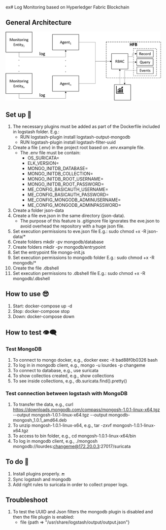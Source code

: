 ex# Log Monitoring based on Hyperledger Fabric Blockchain

## General Architecture
![alt text](https://github.com/sfl0r3nz05/LogMonitoringHFB/blob/main/images/LogMonitoringHFB.png)

## Set up 🙂
1. The necessary plugins must be added as part of the Dockerfile included in logstash folder. E.g.:
    - RUN logstash-plugin install logstash-output-mongodb
    - RUN logstash-plugin install logstash-filter-uuid
2. Create a file (.env) in the project root based on .env.example file.
    - The .env file must be contain:
        - OS_SURICATA=
        - ELK_VERSION=
        - MONGO_INITDB_DATABASE=
        - MONGO_INITDB_COLLECTION=
        - MONGO_INITDB_ROOT_USERNAME=
        - MONGO_INITDB_ROOT_PASSWORD=
        - ME_CONFIG_BASICAUTH_USERNAME=
        - ME_CONFIG_BASICAUTH_PASSWORD=
        - ME_CONFIG_MONGODB_ADMINUSERNAME=
        - ME_CONFIG_MONGODB_ADMINPASSWORD=
3. Create a folder json-data
4. Create a file eve.json in the same directory (json-data).
    - The purpose of this feature is .gitignore file ignorates the eve.json to avoid overhead the repository with a huge json file.
5. Set execution permissions to eve.json file E.g.: sudo chmod +x -R json-data/*
6. Create folders mkdir -pv mongodb/database
7. Create folders mkdir -pv mongodb/entrypoint
8. Set the entrypoint file mongo-init.js
9. Set execution permissions to mongodb folder E.g.: sudo chmod +x -R mongodb/*
10. Create the file .dbshell
11. Set execution permissions to .dbshell file E.g.: sudo chmod +x -R mongodb/.dbshell

## How to use 😎
1. Start: docker-compose up -d
2. Stop: docker-compose stop
3. Down: docker-compose down

## How to test 👁‍🗨
### Test MongoDB
1. To connect to mongo docker, e.g., docker exec -it bad88f0b0326 bash
2. To log in in mongodb client, e.g., mongo -u lourdes -p changeme
3. To connect to database, e.g., use suricata
4. To show collectios created, e.g., show collections
5. To see inside collections, e.g., db.suricata.find().pretty()
### Test connection between logstash with MongoDB
1. To transfer the data, e.g., curl https://downloads.mongodb.com/compass/mongosh-1.0.1-linux-x64.tgz --output mongosh-1.0.1-linux-x64.tgz --output mongodb-mongosh_1.0.1_amd64.deb
2. To unzip mongosh-1.0.1-linux-x64, e.g., tar -zxvf mongosh-1.0.1-linux-x64.tgz
3. To access to bin folder, e.g., cd mongosh-1.0.1-linux-x64/bin
4. To log in mongodb client, e.g., ./mongosh mongodb://lourdes:changeme@172.20.0.3:27017/suricata

## To do 🤔
1. Install plugins properly. 🔚
2. Sync logstash and mongodb
2. Add right rules to suricata in order to collect proper logs.

## Troubleshoot
1. To test the UUID and Json filters the mongodb plugin is disabled and then the file plugin is enabled:
    - file {path => "/usr/share/logstash/output/output.json"}